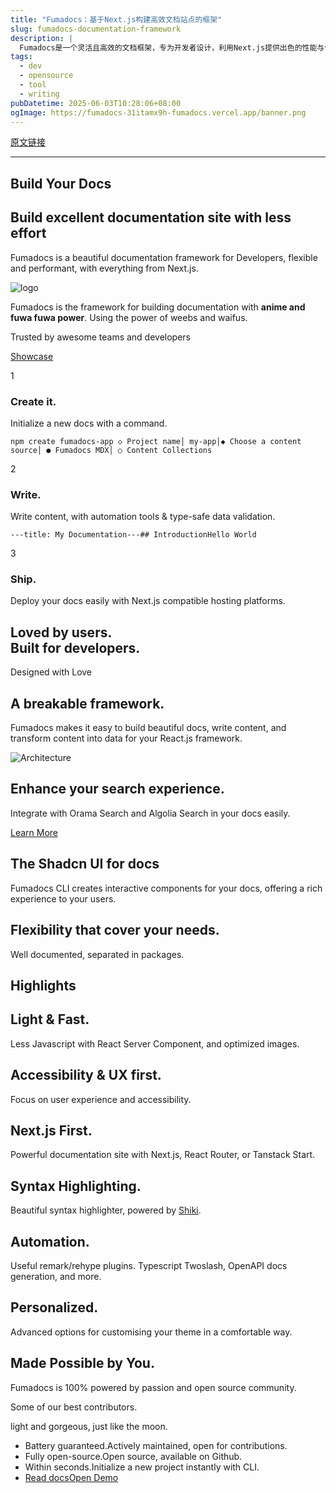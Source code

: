 ```yaml
---
title: "Fumadocs：基于Next.js构建高效文档站点的框架"
slug: fumadocs-documentation-framework
description: |
  Fumadocs是一个灵活且高效的文档框架，专为开发者设计，利用Next.js提供出色的性能与体验。通过简单的命令初始化项目，您可以轻松撰写内容并在Next.js兼容的部署平台上发布文档。致力于改善用户体验与可访问性。
tags: 
  - dev
  - opensource
  - tool
  - writing
pubDatetime: 2025-06-03T10:28:06+08:00
ogImage: https://fumadocs-31itamx9h-fumadocs.vercel.app/banner.png
---
```


[原文链接](https://fumadocs.dev/)

---

## Build Your Docs

## Build excellent documentation site with less effort

Fumadocs is a beautiful documentation framework for Developers, flexible and performant, with everything from Next.js.

![logo](https://fumadocs.dev/_next/image?url=%2F_next%2Fstatic%2Fmedia%2Flogo.2ad4f518.png\&w=3840\&q=75)

Fumadocs is the framework for building documentation with **anime and fuwa fuwa power**. Using the power of weebs and waifus.

Trusted by awesome teams and developers

[Showcase](https://fumadocs.dev/showcase)

1

### Create it.

Initialize a new docs with a command.

```
npm create fumadocs-app ◇ Project name│ my-app│◆ Choose a content source│ ● Fumadocs MDX│ ○ Content Collections
```

2

### Write.

Write content, with automation tools & type-safe data validation.

```
---title: My Documentation---## IntroductionHello World
```

3

### Ship.

Deploy your docs easily with Next.js compatible hosting platforms.

Loved by users.\
Built for developers.
---------------------

Designed with Love

## A breakable framework.

Fumadocs makes it easy to build beautiful docs, write content, and transform content into data for your React.js framework.

![Architecture](https://fumadocs.dev/_next/image?url=%2F_next%2Fstatic%2Fmedia%2Farch.713c3408.png\&w=3840\&q=75)

## Enhance your search experience.

Integrate with Orama Search and Algolia Search in your docs easily.

[Learn More](https://fumadocs.dev/docs/headless/search/algolia)

## The Shadcn UI for docs

Fumadocs CLI creates interactive components for your docs, offering a rich experience to your users.

## Flexibility that cover your needs.

Well documented, separated in packages.

## Highlights

## Light & Fast.

Less Javascript with React Server Component, and optimized images.

## Accessibility & UX first.

Focus on user experience and accessibility.

## Next.js First.

Powerful documentation site with Next.js, React Router, or Tanstack Start.

## Syntax Highlighting.

Beautiful syntax highlighter, powered by [Shiki](https://shiki.style/).

## Automation.

Useful remark/rehype plugins. Typescript Twoslash, OpenAPI docs generation, and more.

## Personalized.

Advanced options for customising your theme in a comfortable way.

## Made Possible by You.

Fumadocs is 100% powered by passion and open source community.

Some of our best contributors.

light and gorgeous, just like the moon.

* Battery guaranteed.Actively maintained, open for contributions.
* Fully open-source.Open source, available on Github.
* Within seconds.Initialize a new project instantly with CLI.
* [Read docs](https://fumadocs.dev/docs)[Open Demo](https://stackblitz.com/~/github.com/fuma-nama/fumadocs-ui-template)


